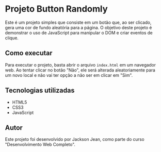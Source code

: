 # Projeto Button Randomly

Este é um projeto simples que consiste em um botão que, ao ser clicado, gera uma cor de fundo aleatória para a página. O objetivo deste projeto é demonstrar o uso de JavaScript para manipular o DOM e criar eventos de clique.

## Como executar

Para executar o projeto, basta abrir o arquivo `index.html` em um navegador web. Ao tentar clicar no botão "Não", ele será alterada aleatoriamente para um novo local e não vai ter opção a não ser em clicar em "Sim".

## Tecnologias utilizadas

- HTML5
- CSS3
- JavaScript

## Autor

Este projeto foi desenvolvido por Jackson Jean, como parte do curso "Desenvolvimento Web Completo".

